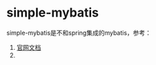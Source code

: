 
# simple-mybatis

simple-mybatis是不和spring集成的mybatis，参考：
1. [官网文档](https://mybatis.org/mybatis-3/java-api.html)
2. 